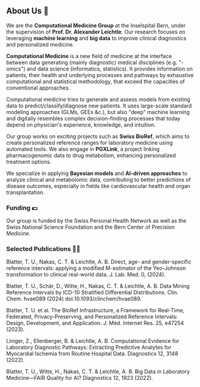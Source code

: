 



## About Us 👋

We are  the **Computational Medicine Group** at the Inselspital Bern, under the supervision of **Prof. Dr. Alexander Leichtle**. Our research focuses on leveraging **machine learning** and **big data** to improve clinical diagnostics and personalized medicine.

**Computational Medicine** is a new field of medicine at the interface between data generating (mainly diagnostic) medical disciplines (e.g. "-omics")  and data science (informatics, statistics). It provides information on patients, their health and underlying processes and pathways by exhaustive computational and statistical methodology, that exceed the capacities of conventional approaches.

Computational medicine tries to generate and assess models from existing data to predict/classify/diagnose new patients. It uses large-scale standard modeling approaches (GLMs, GEEs &c.), but also "deep" machine learning and digitally resembles complex decision-finding processes that today depend on physician's experience, knowledge, and intuition.

Our group works on exciting projects such as **Swiss BioRef**, which aims to create personalized reference ranges for laboratory medicine using automated tools. We also engage in **PGXLink**, a project linking pharmacogenomic data to drug metabolism, enhancing personalized treatment options.

We specialize in applying **Bayesian models** and **AI-driven approaches** to analyze clinical and metabolomic data, contributing to better predictions of disease outcomes, especially in fields like cardiovascular health and organ transplantation.

### Funding 💵

Our group is funded by the Swiss Personal Health Network as well as the Swiss National Science Foundation  and the Bern Center of Precision Medicine. 

### Selected Publications 👩‍💻

Blatter, T. U., Nakas, C. T. & Leichtle, A. B. Direct, age- and gender-specific reference intervals: applying a modified M-estimator of the Yeo-Johnson transformation to clinical real-world data. J. Lab. Med. 0, (2024).

Blatter, T. U., Schär, D., Witte, H., Nakas, C. T. & Leichtle, A. B. Data Mining Reference Intervals by ICD-10 Stratified Differential Distributions. Clin. Chem. hvae089 (2024) doi:10.1093/clinchem/hvae089.

Blatter, T. U. et al. The BioRef Infrastructure, a Framework for Real-Time, Federated, Privacy-Preserving, and Personalized Reference Intervals: Design, Development, and Application. J. Méd. Internet Res. 25, e47254 (2023).
  
Liniger, Z., Ellenberger, B. & Leichtle, A. B. Computational Evidence for Laboratory Diagnostic Pathways: Extracting Predictive Analytes for Myocardial Ischemia from Routine Hospital Data. Diagnostics 12, 3148 (2022).

Blatter, T. U., Witte, H., Nakas, C. T. & Leichtle, A. B. Big Data in Laboratory Medicine—FAIR Quality for AI? Diagnostics 12, 1923 (2022).
    
